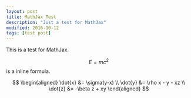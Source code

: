 ```yaml
---
layout: post
title: MathJax Test
description: "Just a test for MathJax"
modified: 2016-10-12
tags: [test post]
---
```


This is a test for MathJax.

$$E=mc^2$$ is a inline formula.

$$ 
\begin{aligned} \dot{x} &= \sigma(y-x) \\ 
\dot{y} &= \rho x - y - xz \\ 
\dot{z} &= -\beta z + xy \end{aligned} 
$$